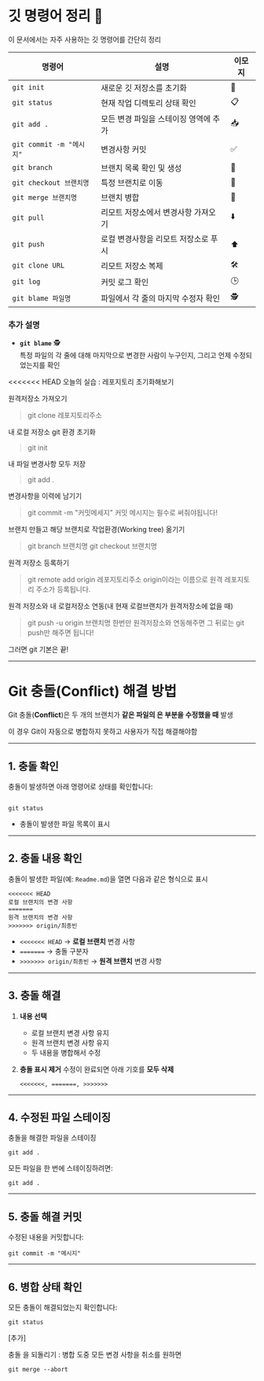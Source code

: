 # 깃 명령어 정리 📘

 이 문서에서는 자주 사용하는 깃 명령어를 간단히 정리

| 명령어                   | 설명                                      | 이모지  |
|--------------------------|-------------------------------------------|---------|
| `git init`              | 새로운 깃 저장소를 초기화                 | 🚀      |
| `git status`            | 현재 작업 디렉토리 상태 확인              | 📋      |
| `git add .`             | 모든 변경 파일을 스테이징 영역에 추가     | 📥      |
| `git commit -m "메시지"` | 변경사항 커밋                             | ✅      |
| `git branch`            | 브랜치 목록 확인 및 생성                  | 🌿      |
| `git checkout 브랜치명` | 특정 브랜치로 이동                       | 🔀      |
| `git merge 브랜치명`    | 브랜치 병합                              | 🔗      |
| `git pull`              | 리모트 저장소에서 변경사항 가져오기       | ⬇️      |
| `git push`              | 로컬 변경사항을 리모트 저장소로 푸시      | ⬆️      |
| `git clone URL`         | 리모트 저장소 복제                       | 🛠️      |
| `git log`               | 커밋 로그 확인                           | 🕒      |
| `git blame 파일명`       | 파일에서 각 줄의 마지막 수정자 확인       | 🕵️      |

### 추가 설명
- **`git blame`** 🕵️  
  특정 파일의 각 줄에 대해 마지막으로 변경한 사람이 누구인지, 그리고 언제 수정되었는지를 확인

<<<<<<< HEAD
오늘의 실습 : 레포지토리 초기화해보기

원격저장소 가져오기
> git clone 레포지토리주소

내 로컬 저장소 git 환경 초기화
> git init

내 파일 변경사항 모두 저장
> git add .

변경사항을 이력에 남기기
> git commit -m "커밋메세지"
> 커밋 메시지는 필수로 써줘야됩니다!

브랜치 만들고 해당 브랜치로 작업환경(Working tree) 옮기기
> git branch 브랜치명
> git checkout 브랜치명

원격 저장소 등록하기
> git remote add origin 레포지토리주소
> origin이라는 이름으로 원격 레포지토리 주소가 등록됩니다.

원격 저장소와 내 로컬저장소 연동(내 현재 로컬브랜치가 원격저장소에 없을 때)
> git push -u origin 브랜치명
> 한번만 원격저장소와 연동해주면 그 뒤로는 git push만 해주면 됩니다!

그러면 git 기본은 끝!

---

# **Git 충돌(Conflict) 해결 방법**

Git 충돌(**Conflict**)은 두 개의 브랜치가 **같은 파일의 은 부분을 수정했을 때** 발생

이 경우 Git이 자동으로 병합하지 못하고 사용자가 직접 해결해야함

------

## **1. 충돌 확인**

충돌이 발생하면 아래 명령어로 상태를 확인합니다:

```

git status
```

- 충돌이 발생한 파일 목록이 표시

------

## **2. 충돌 내용 확인**

충돌이 발생한 파일(예: `Readme.md`)을 열면 다음과 같은 형식으로 표시

```
<<<<<<< HEAD
로컬 브랜치의 변경 사항
=======
원격 브랜치의 변경 사항
>>>>>>> origin/최종빈
```

- `<<<<<<< HEAD` → **로컬 브랜치** 변경 사항
- `=======` → 충돌 구분자
- `>>>>>>> origin/최종빈` → **원격 브랜치** 변경 사항

------

## **3. 충돌 해결**

1. **내용 선택**

   - 로컬 브랜치 변경 사항 유지
   - 원격 브랜치 변경 사항 유지
   - 두 내용을 병합해서 수정

2. **충돌 표시 제거**
   수정이 완료되면 아래 기호를 **모두 삭제**

   ```
   <<<<<<<, =======, >>>>>>>
   ```

------

## **4. 수정된 파일 스테이징**

충돌을 해결한 파일을 스테이징

```
git add .
```

모든 파일을 한 번에 스테이징하려면:

```
git add .
```

------

## **5. 충돌 해결 커밋**

수정된 내용을 커밋합니다:

```
git commit -m "메시지"
```

------

## **6. 병합 상태 확인**

모든 충돌이 해결되었는지 확인합니다:

```
git status
```



[추가]

충돌 을 되돌리기 : 병합 도중 모든 변경 사항을 취소를 원하면

```
git merge --abort
```

